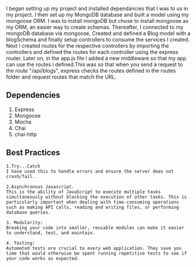 I began setting up my project and installed dependancies that I was to us in my project.
I then set up my MongoDB database and built a model using my mongoose ORM. I was to install mongoDB but chose to install mongoose as my ORM, an easier way to create schemas.
Thereafter, I connected to my mongoDB database via mongoose, Created and defined a Blog model with a blogSchema and finally setup controllers to consume the services I created.
Next I created routes for the respective controllers by importing the controllers and defined the routes for each controller using the express router.
Later on, in the app.js file I added a new middleware so that my app can use the routes i defined.This was so that when you send a request to the route "/api/blogs", express checks the routes defined in the routes folder and request routes that match the URL.

## Dependencies

1. Express
2. Mongoose
3. Mocha
4. Chai
5. chai-http

## Best Practices

    1.Try...Catch
    I have used this to handle errors and ensure the server does not crash/fail.

    2.Asynchronous Javascript.
    This is the ability of JavaScript to execute multiple tasks simultaneously without blocking the execution of other tasks. This is particularly important when dealing with time-consuming operations such as making API calls, reading and writing files, or performing database queries.

    3. Modularity:
    Breaking your code into smaller, reusable modules can make it easier to understand, test, and maintain.

    4. Testing:
    Automated tests are crucial to every web application. They save you time that would otherwise be spent running repetitive tests to see if your code works as expected.
